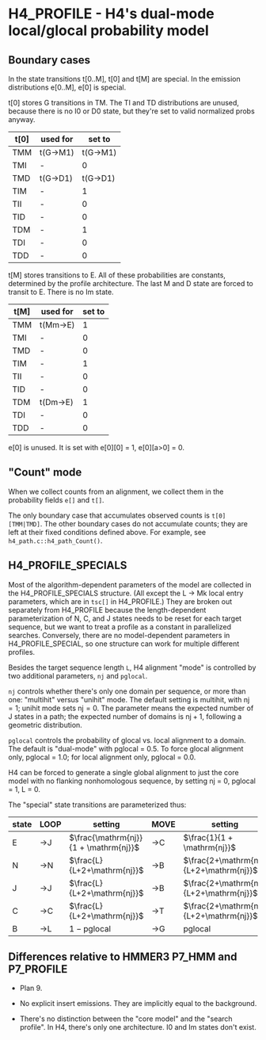 # H4_PROFILE - H4's dual-mode local/glocal probability model

## Boundary cases

In the state transitions t[0..M], t[0] and t[M] are special.
In the emission distributions e[0..M], e[0] is special.

t[0] stores G transitions in TM. The TI and TD distributions are
unused, because there is no I0 or D0 state, but they're set to valid
normalized probs anyway.

| t[0]| used for | set to  |
|-----|----------|---------|
| TMM | t(G->M1) | t(G->M1)|
| TMI | -        | 0       |
| TMD | t(G->D1) | t(G->D1)|
| TIM | -        | 1       |
| TII | -        | 0       |
| TID | -        | 0       |
| TDM | -        | 1       |
| TDI | -        | 0       |
| TDD | -        | 0       |
    
t[M] stores transitions to E. All of these probabilities are
constants, determined by the profile architecture.  The last M and D
state are forced to transit to E. There is no Im state.

|t[M] | used for | set to  |
|-----|----------|---------|
| TMM | t(Mm->E) | 1       |
| TMI | -        | 0       |
| TMD | -        | 0       |
| TIM | -        | 1       |
| TII | -        | 0       |
| TID | -        | 0       |
| TDM | t(Dm->E) | 1       |
| TDI | -        | 0       |
| TDD | -        | 0       |

e[0] is unused. It is set with e[0][0] = 1, e[0][a>0] = 0.

## "Count" mode

When we collect counts from an alignment, we collect them in the
probability fields `e[]` and `t[]`. 

The only boundary case that accumulates observed counts is
`t[0][TMM|TMD]`. The other boundary cases do not accumulate counts;
they are left at their fixed conditions defined above. For example,
see `h4_path.c::h4_path_Count()`.



## H4_PROFILE_SPECIALS

Most of the algorithm-dependent parameters of the model are collected
in the H4_PROFILE_SPECIALS structure. (All except the L $\rightarrow$
Mk local entry parameters, which are in `tsc[]` in H4_PROFILE.) They
are broken out separately from H4_PROFILE because the length-dependent
parameterization of N, C, and J states needs to be reset for each
target sequence, but we want to treat a profile as a constant in
parallelized searches. Conversely, there are no model-dependent
parameters in H4_PROFILE_SPECIAL, so one structure can work for
multiple different profiles.

Besides the target sequence length `L`, H4 alignment "mode" is
controlled by two additional parameters, `nj` and `pglocal`.

`nj` controls whether there's only one domain per sequence, or more than
one: "multihit" versus "unihit" mode. The default setting is multihit,
with $\mathrm{nj} = 1$; unihit mode sets $\mathrm{nj} = 0$. The
parameter means the expected number of J states in a path; the
expected number of domains is $\mathrm{nj}+1$, following a geometric
distribution.

`pglocal` controls the probability of glocal vs. local alignment to a
domain. The default is "dual-mode" with pglocal = 0.5.  To force
glocal alignment only, pglocal = 1.0; for local alignment only,
pglocal = 0.0.

H4 can be forced to generate a single global alignment to just the
core model with no flanking nonhomologous sequence, by setting nj = 0,
pglocal = 1, L = 0. 

The "special" state transitions are parameterized thus:

| state |  LOOP  |  setting | MOVE | setting |
|-------|--------|----------------------------------------|-----|-----------------------------------------|
|   E   |   ->J  |  $\frac{\mathrm{nj}}{1 + \mathrm{nj}}$ | ->C | $\frac{1}{1 + \mathrm{nj}}$             |
|   N   |   ->N  |  $\frac{L}{L+2+\mathrm{nj}}$           | ->B | $\frac{2+\mathrm{nj}}{L+2+\mathrm{nj}}$ |
|   J   |   ->J  |  $\frac{L}{L+2+\mathrm{nj}}$           | ->B | $\frac{2+\mathrm{nj}}{L+2+\mathrm{nj}}$ |
|   C   |   ->C  |  $\frac{L}{L+2+\mathrm{nj}}$           | ->T | $\frac{2+\mathrm{nj}}{L+2+\mathrm{nj}}$ |
|   B   |   ->L  |  $1 - \mathrm{pglocal}$                | ->G | $\mathrm{pglocal}$                      |


## Differences relative to HMMER3 P7_HMM and P7_PROFILE

* Plan 9.

* No explicit insert emissions. They are implicitly equal to the
  background.

* There's no distinction between the "core model" and the "search
  profile". In H4, there's only one architecture. I0 and Im states
  don't exist.
